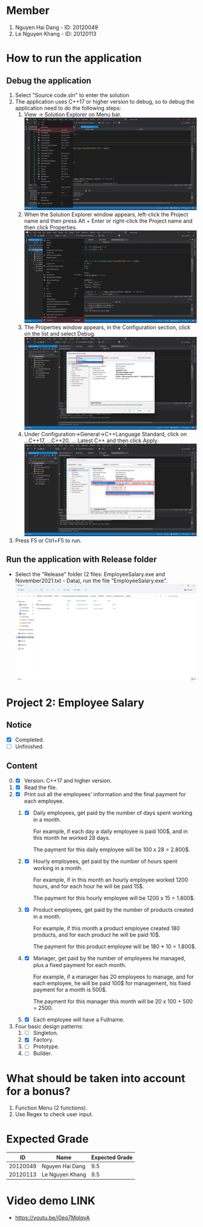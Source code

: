 # Member
1. Nguyen Hai Dang - ID: 20120049
2. Le Nguyen Khang - ID: 20120113
# How to run the application
## Debug the application
1. Select "Source code.sln" to enter the solution
2. The application uses C++17 or higher version to debug, so to debug the application need to do the following steps:
   1. View -> Solution Explorer on Menu bar.
      ![Step 1](Documents/Cplusplus17-Step1.png "Step 1")
   2. When the Solution Explorer window appears, left-click the Project name and then press Alt + Enter or right-click the Project name and then click Properties.
      ![Step 2](Documents/Cplusplus17-Step2.png "Step 2")
   3. The Properties window appears, in the Configuration section, click on the list and select Debug.
      ![Step 3](Documents/Cplusplus17-Step3.png "Step 3")
   4. Under Configuration->General->C++Language Standard, click on ...C++17, ...C++20, ... Latest C++ and then click Apply.
      ![Step 4](Documents/Cplusplus17-Step4.png "Step 4")
3. Press F5 or Ctrl+F5 to run.
## Run the application with Release folder
- Select the "Release" folder (2 files: EmployeeSalary.exe and November2021.txt - Data), run the file "EmployeeSalary.exe".
![Release](Documents/Release.png "Release")
# Project 2: Employee Salary
## Notice
- [x] Completed.
- [ ] Unfinished.
## Content
0. * [X] Version: C++17 and higher version.
1. * [X] Read the file.
2. * [X] Print out all the employees' information and the final payment for each employee.
   1. * [X] Daily employees, get paid by the number of days spent working in a month.
    
         For example, if each day a daily employee is paid 100$, and in this month he worked 28 days. 
    
         The payment for this daily employee will be 100 x 28 = 2.800$.
    
   2. * [X] Hourly employees, get paid by the number of hours spent working in a month.
    
         For example, if in this month an hourly employee worked 1200 hours, and for each hour he will be paid 15$.
    
         The payment for this hourly employee will be 1200 x 15 = 1.800$.
    
   3. * [X] Product employees, get paid by the number of products created in a month.
    
         For example, if this month a product employee created 180 products, and for each product he will be paid 10$.
    
         The payment for this product employee will be 180 * 10 = 1.800$.
    
   4. * [X] Manager, get paid by the number of employees he managed, plus a fixed payment for each month.
    
         For example, if a manager has 20 employees to manage, and for each employee, he will be paid 100$ for management, his fixed payment for a month is 500$.
    
         The payment for this manager this month will be 20 x 100 + 500 = 2500. 
    
   5. * [X] Each employee will have a Fullname.
   
3. Four basic design patterns:
   1. * [ ]  Singleton.
   2. * [X]  Factory.
   3. * [ ]  Prototype.
   4. * [ ]  Builder.
# What should be taken into account for a bonus? 
1. Function Menu (2 functions).
2. Use Regex to check user input.
# Expected Grade
| ID | Name | Expected Grade |
| -- | ---- | ------------ |
|20120049|Nguyen Hai Dang|9.5|
|20120113|Le Nguyen Khang|9.5|
# Video demo LINK
- https://youtu.be/j0eq7MqlqyA

